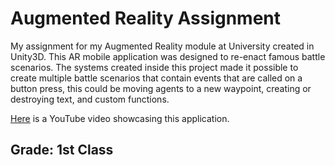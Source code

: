 # Augmented Reality Assignment
My assignment for my Augmented Reality module at University created in Unity3D. This AR mobile application was designed to re-enact famous battle scenarios. The systems created inside this project made it possible to create multiple battle scenarios that contain events that are called on a button press, this could be moving agents to a new waypoint, creating or destroying text, and custom functions.

[Here](https://youtu.be/D68vxkT77IU) is a YouTube video showcasing this application.

## Grade: 1st Class
